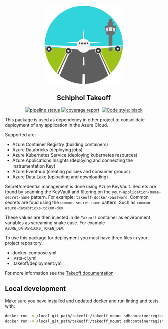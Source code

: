 <p align="center">
  <img width=250" height="250" src="./img/takeoff.png">
</p>
<h2 align="center">Schiphol Takeoff</h2>

<p align="center">
<a href="https://gitlab.com/Schiphol-DSEL/takeoff/commits/master"><img alt="pipeline status" src="https://gitlab.com/Schiphol-DSEL/takeoff/badges/master/pipeline.svg"/></a>
<a href="https://gitlab.com/Schiphol-DSEL/takeoff/commits/master"><img alt="coverage report" src="https://gitlab.com/Schiphol-DSEL/takeoff/badges/master/coverage.svg" /></a>
<a><img alt="" src="https://img.shields.io/badge/python-3.7-blue.svg"></a>
<a href="https://github.com/ambv/black"><img alt="Code style: black" src="https://img.shields.io/badge/code%20style-black-000000.svg"></a>
</p>

This package is used as dependency in other project to consolidate deployment of any application in the Azure Cloud.

Supported are:
- Azure Container Registry (building containers)
- Azure Databricks (deploying jobs)
- Azure Kubernetes Service (deploying kubernetes resources)
- Azure Applications Insights (deploying and connecting the Instrumentation Key)
- Azure Eventhub (creating policies and consumer groups)
- Azure Data Lake (uploading and downloading)

Secret/credential management is done using Azure KeyVault. Secrets are found by scanning the KeyVault and filtering on the `your-application-name-secret-name` pattern. For example: `takeoff-docker-password`.
Common secrets are foud using the `common-secret-name` pattern. Such as `common-azure-databricks-token-dev`. 

These values are then injected in de `Takeoff` container as environment variables as screaming snake case. For example `AZURE_DATABRICKS_TOKEN_DEV`.

To use this package for deployment you must have three files in your project repository.
- docker-compose.yml
- .vsts-ci.yml
- .takeoff/deployment.yml

For more information see the [Takeoff documentation](https://github.com/Schiphol-Hub/takeoff-docs)

## Local development

Make sure you have installed and updated docker and run linting and tests with:

```bash
docker run -v /local_git_path/takeoff:/takeoff_mount sdhcontainerregistryshared.azurecr.io/takeoff-base-azure  bash -c "cd takeoff_mount ; python setup.py test"
docker run -v /local_git_path/takeoff:/takeoff_mount sdhcontainerregistryshared.azurecr.io/takeoff-base-azure  bash -c "cd takeoff_mount ; python setup.py flake8"
```
